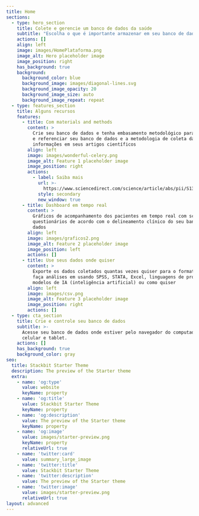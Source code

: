 ```yaml
---
title: Home
sections:
  - type: hero_section
    title: Colete e gerencie um banco de dados da saúde
    subtitle: "Escolha o que é importante armazenar em seu banco de dados.\_ \_ \_ \_ \_ \_ \_ \_ \_ \_ \_ \_ \_ Colete quantos questionários e variáveis precisar, para o número de pacientes e casos que necessitar."
    actions: []
    align: left
    image: images/HomePlataforma.png
    image_alt: Hero placeholder image
    image_position: right
    has_background: true
    background:
      background_color: blue
      background_image: images/diagonal-lines.svg
      background_image_opacity: 20
      background_image_size: auto
      background_image_repeat: repeat
  - type: features_section
    title: Alguns recursos
    features:
      - title: Com materials and methods
        content: >
          Crie seu banco de dados e tenha embasamento metodológico para explicar
          e referenciar seu banco de dados e a metodologia de coleta das
          informações em seus artigos científicos
        align: left
        image: images/wonderful-celery.png
        image_alt: Feature 1 placeholder image
        image_position: right
        actions:
          - label: Saiba mais
            url: >-
              https://www.sciencedirect.com/science/article/abs/pii/S1386505619310469
            style: secondary
            new_window: true
      - title: Dashboard em tempo real
        content: >
          Gráficos de acompanhamento dos pacientes em tempo real com scores dos
          questionários de acordo com o delineamento clínico do seu banco de
          dados
        align: left
        image: images/graficos2.png
        image_alt: Feature 2 placeholder image
        image_position: left
        actions: []
      - title: Use seus dados onde quiser
        content: >
          Exporte os dados coletados quantas vezes quiser para o formato CSV e
          faça análises em usando SPSS, STATA, Excel, linguagens de programação,
          modelos de IA (inteligência artificial) ou como quiser
        align: left
        image: images/csv.png
        image_alt: Feature 3 placeholder image
        image_position: right
        actions: []
  - type: cta_section
    title: Crie e controle seu banco de dados
    subtitle: >-
      Acesse seu banco de dados onde estiver pelo navegador do computador ou por
      celular e tablet.
    actions: []
    has_background: true
    background_color: gray
seo:
  title: Stackbit Starter Theme
  description: The preview of the Starter theme
  extra:
    - name: 'og:type'
      value: website
      keyName: property
    - name: 'og:title'
      value: Stackbit Starter Theme
      keyName: property
    - name: 'og:description'
      value: The preview of the Starter theme
      keyName: property
    - name: 'og:image'
      value: images/starter-preview.png
      keyName: property
      relativeUrl: true
    - name: 'twitter:card'
      value: summary_large_image
    - name: 'twitter:title'
      value: Stackbit Starter Theme
    - name: 'twitter:description'
      value: The preview of the Starter theme
    - name: 'twitter:image'
      value: images/starter-preview.png
      relativeUrl: true
layout: advanced
---
```

